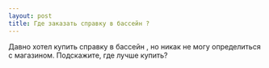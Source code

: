 ```yaml
---
layout: post 
title: Где заказать справку в бассейн ? 
--- 
```

Давно хотел купить справку в бассейн , но никак не могу определиться с магазином. Подскажите, где лучше купить?